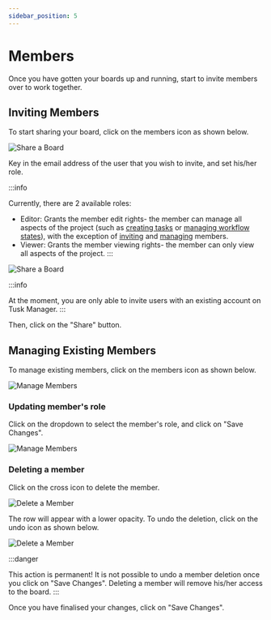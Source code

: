 ```yaml
---
sidebar_position: 5
---
```


# Members

Once you have gotten your boards up and running, start to invite members over to work together.

## Inviting Members

To start sharing your board, click on the members icon as shown below.

![Share a Board](/img/user-guide/member/share-board.png)

Key in the email address of the user that you wish to invite, and set his/her role.

:::info

Currently, there are 2 available roles:
- Editor: Grants the member edit rights- the member can manage all aspects of the project (such as [creating tasks](./task#creating-a-task) or [managing workflow states](./state)), with the exception of [inviting](#inviting-members) and [managing](#managing-existing-members) members.
- Viewer: Grants the member viewing rights- the member can only view all aspects of the project.
:::

![Share a Board](/img/user-guide/member/share-board-specific.png)

:::info

At the moment, you are only able to invite users with an existing account on Tusk Manager.
:::

Then, click on the "Share" button.

## Managing Existing Members

To manage existing members, click on the members icon as shown below.

![Manage Members](/img/user-guide/member/share-board.png)

### Updating member's role

Click on the dropdown to select the member's role, and click on "Save Changes".

![Manage Members](/img/user-guide/member/manage-members-specific.png)

### Deleting a member

Click on the cross icon to delete the member.

![Delete a Member](/img/user-guide/member/delete-members.png)

The row will appear with a lower opacity. To undo the deletion, click on the undo icon as shown below.

![Delete a Member](/img/user-guide/member/delete-members-specific.png)

:::danger

This action is permanent! It is not possible to undo a member deletion once you click on "Save Changes". Deleting a member will remove his/her access to the board.
:::

Once you have finalised your changes, click on "Save Changes".
